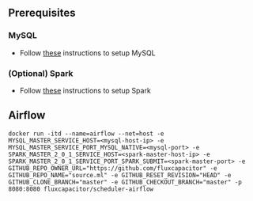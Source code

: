 ## Prerequisites
### MySQL
* Follow [these](https://github.com/fluxcapacitor/sql.ml) instructions to setup MySQL

### (Optional) Spark
* Follow [these](https://github.com/fluxcapacitor/apachespark.ml) instructions to setup Spark

## Airflow
```
docker run -itd --name=airflow --net=host -e MYSQL_MASTER_SERVICE_HOST=<mysql-host-ip> -e MYSQL_MASTER_SERVICE_PORT_MYSQL_NATIVE=<mysql-port> -e SPARK_MASTER_2_0_1_SERVICE_HOST=<spark-master-host-ip> -e SPARK_MASTER_2_0_1_SERVICE_PORT_SPARK_SUBMIT=<spark-master-port> -e GITHUB_REPO_OWNER_URL="https://github.com/fluxcapacitor" -e GITHUB_REPO_NAME="source.ml" -e GITHUB_RESET_REVISION="HEAD" -e GITHUB_CLONE_BRANCH="master" -e GITHUB_CHECKOUT_BRANCH="master" -p 8080:8080 fluxcapacitor/scheduler-airflow
```

